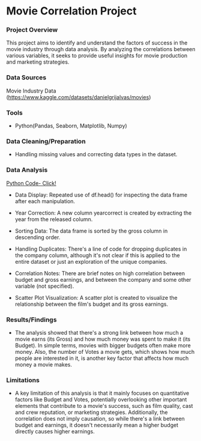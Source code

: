 # Movie Correlation Project


### Project Overview
This project aims to identify and understand the factors of success in the movie industry through data analysis. By analyzing the correlations between various variables, it seeks to provide useful insights for movie production and marketing strategies.


### Data Sources

Movie Industry Data (https://www.kaggle.com/datasets/danielgrijalvas/movies)

### Tools

- Python(Pandas, Seaborn, Matplotlib, Numpy)


### Data Cleaning/Preparation

- Handling missing values and correcting data types in the dataset.

### Data Analysis

[Python Code- Click!](https://github.com/MingyuTheAnalyst/Movie-Correlation-Project/blob/main/Movie%20Correlation%20Project.ipynb)

- Data Display: Repeated use of df.head() for inspecting the data frame after each manipulation.

- Year Correction: A new column yearcorrect is created by extracting the year from the released column.

- Sorting Data: The data frame is sorted by the gross column in descending order.

- Handling Duplicates: There's a line of code for dropping duplicates in the company column, although it's not clear if this is applied to the entire dataset or just an exploration of the unique companies.

- Correlation Notes: There are brief notes on high correlation between budget and gross earnings, and between the company and some other variable (not specified).

- Scatter Plot Visualization: A scatter plot is created to visualize the relationship between the film's budget and its gross earnings.

### Results/Findings

- The analysis showed that there's a strong link between how much a movie earns (its Gross) and how much money was spent to make it (its Budget). In simple terms, movies with bigger budgets often make more money. Also, the number of Votes a movie gets, which shows how much people are interested in it, is another key factor that affects how much money a movie makes.

### Limitations

- A key limitation of this analysis is that it mainly focuses on quantitative factors like Budget and Votes, potentially overlooking other important elements that contribute to a movie's success, such as film quality, cast and crew reputation, or marketing strategies. Additionally, the correlation does not imply causation, so while there's a link between budget and earnings, it doesn't necessarily mean a higher budget directly causes higher earnings.
